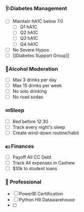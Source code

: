 ### 🩺Diabetes Management

- [ ] Maintain hA1C below 7.0
	- [ ] Q1 hA1C
	- [ ] Q2 hA1C
	- [ ] Q3 hA1C
	- [ ] Q4 hA1C
- [ ] No Severe Hypos
- [ ] [[Diabetes Support Group]]
### 🥤Alcohol Moderation

- [ ] Max 3 drinks per day
- [ ] Max 15 drinks per week
- [ ] No solo drinking
- [ ] No road sodas
### 💤Sleep

- [ ] Bed before 12:30
- [ ] Track every night's sleep
- [ ] Create wind-down routine/habit

### 💵 Finances
- [ ] Payoff All CC Debt
- [ ] Track All expenses in Cashew
- [ ] $10k to student loans

### 💼 Professional

- [ ] PowerBI Certification
- [ ] Python HR Datawarehouse
- [ ] 
